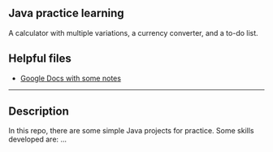 ## Java practice learning
A calculator with multiple variations, a currency converter, and a to-do list.

## Helpful files

* [Google Docs with some notes](https://docs.google.com/document/d/1v7W0YdvL52KtscnPnLHsDuUdHxT0r-ucBRDY1-tawPc/edit?usp=sharing)

***

## Description
In this repo, there are some simple Java projects for practice. Some skills developed are: ...

<!---
## Visuals
Depending on what you are making, it can be a good idea to include screenshots or even a video (you'll frequently see GIFs rather than actual videos). Tools like ttygif can help, but check out Asciinema for a more sophisticated method.

## Installation

## Support
Tell people where they can go to for help. It can be any combination of an issue tracker, a chat room, an email address, etc.

## Roadmap
If you have ideas for releases in the future, it is a good idea to list them in the README.

## License
For open source projects, say how it is licensed.

## Project status
If you have run out of energy or time for your project, put a note at the top of the README saying that development has slowed down or stopped completely. Someone may choose to fork your project or volunteer to step in as a maintainer or owner, allowing your project to keep going. You can also make an explicit request for maintainers.

[//]: # (This may be the most platform independent comment)

-->
